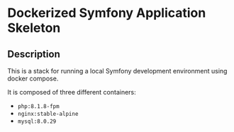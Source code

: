 # Dockerized Symfony Application Skeleton

## Description

This is a stack for running a local Symfony development environment using docker compose.

It is composed of three different containers:

- `php:8.1.8-fpm`
- `nginx:stable-alpine`
- `mysql:8.0.29`
